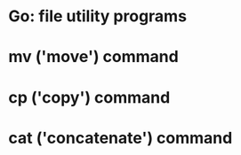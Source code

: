 # Go: file utility programs


# mv ('move') command


# cp ('copy') command




# cat ('concatenate') command